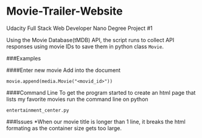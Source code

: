 # Movie-Trailer-Website
Udacity Full Stack Web Developer Nano Degree Project #1

Using the Movie Database(tMDB) API, the script runs to collect API responses using movie IDs to save them in python class `Movie`. 

###Examples 

####Enter new movie
Add into the document
```
movie.append(media.Movie("<movid_id>"))
```

####Command Line
To get the program started to create an html page that lists my favorite movies run the command line on python
```
entertainment_center.py
```

###Issues
*When our movie title is longer than 1 line, it breaks the html formating as the container size gets too large.